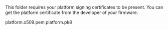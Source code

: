 This folder requires your platform signing certificates to be present. You can get the platform certificate from the developer of your firmware.

platform.x509.pem
platform.pk8